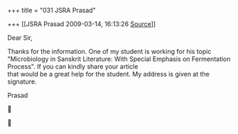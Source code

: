 +++
title = "031 JSRA Prasad"

+++
[[JSRA Prasad	2009-03-14, 16:13:26 [Source](https://groups.google.com/g/bvparishat/c/_Uyc_LSnqNM)]]



Dear Sir,  
  
Thanks for the information. One of my student is working for his topic "Microbiology in Sanskrit Literature: With Special Emphasis on Fermentation Process". If you can kindly share your article  
that would be a great help for the student. My address is given at the signature.  
  
Prasad





